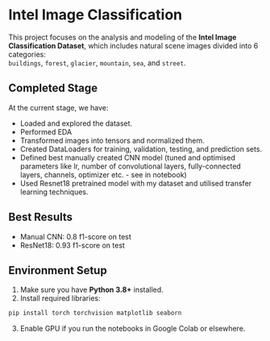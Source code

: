 # Intel Image Classification

This project focuses on the analysis and modeling of the **Intel Image Classification Dataset**, which includes natural scene images divided into 6 categories:  
`buildings`, `forest`, `glacier`, `mountain`, `sea`, and `street`.

## Completed Stage

At the current stage, we have:
- Loaded and explored the dataset.
- Performed EDA
- Transformed images into tensors and normalized them.
- Created DataLoaders for training, validation, testing, and prediction sets.
- Defined best manually created CNN model (tuned and optimised parameters like lr, number of convolutional layers, fully-connected layers, channels, optimizer etc. - see in notebook)
- Used Resnet18 pretrained model with my dataset and utilised transfer learning techniques.
  
## Best Results
- Manual CNN: 0.8 f1-score on test 
- ResNet18: 0.93 f1-score on test

## Environment Setup

1. Make sure you have **Python 3.8+** installed.
2. Install required libraries:
```bash
pip install torch torchvision matplotlib seaborn
```
3. Enable GPU if you run the notebooks in Google Colab or elsewhere.
